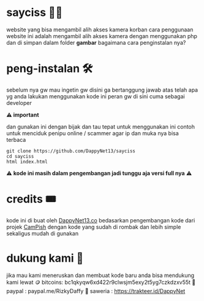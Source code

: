 # sayciss 📸😄
website yang bisa mengambil alih akses kamera korban
cara penggunaan website ini adalah mengambil alih akses kamera
dengan menggunakan php dan di simpan dalam folder **gambar**
bagaimana cara penginstalan nya?

# peng-instalan 🛠

sebelum nya gw mau ingetin gw disini ga bertanggung jawab atas 
telah apa yg anda lakukan menggunakan kode ini
peran gw di sini cuma sebagai developer

**⚠ important**

dan gunakan ini dengan bijak dan tau tepat untuk 
menggunakan ini contoh untuk menciduk penipu online / scammer
agar ip dan muka nya bisa terbaca

```
git clone https://github.com/DappyNet13/sayciss
cd sayciss
html index.html 
```
⚠ **kode ini masih dalam pengembangan jadi tunggu aja versi full nya** ⚠

# credits 🎟

kode ini di buat oleh [DappyNet13.co](https://github.com/DappyNet13/) bedasarkan pengembangan kode dari 
projek [CamPish](https://github.com/techchipnet/CamPhish) dengan kode
yang sudah di rombak dan lebih simple sekaligus mudah di gunakan


# dukung kami 👋

jika mau kami meneruskan dan membuat kode baru 
anda bisa mendukung kami lewat
🪙 bitcoins: bc1qkyqw6xd422r9clwsjm5exy2t5yg7czkdzxv55t
👝 paypal : paypal.me/RizkyDaffy
🤑 saweria : https://trakteer.id/DappyNet



